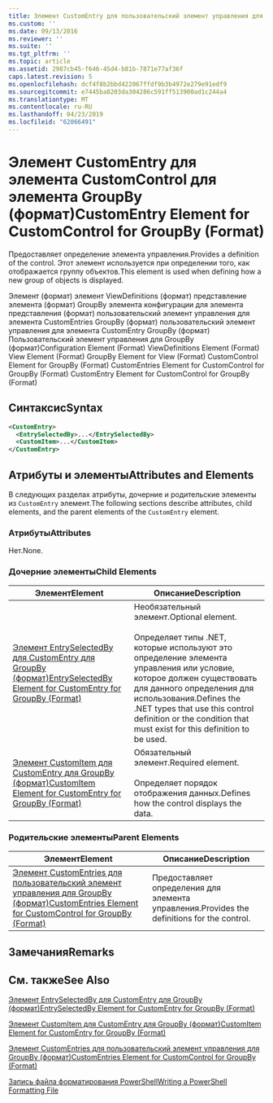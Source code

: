 ```yaml
---
title: Элемент CustomEntry для пользовательский элемент управления для GroupBy (формат) | Документация Майкрософт
ms.custom: ''
ms.date: 09/13/2016
ms.reviewer: ''
ms.suite: ''
ms.tgt_pltfrm: ''
ms.topic: article
ms.assetid: 2987cb45-f646-45d4-b81b-7871e77af36f
caps.latest.revision: 5
ms.openlocfilehash: dcf4f8b2bbd422067ffdf9b3b4972e279e91edf9
ms.sourcegitcommit: e7445ba8203da304286c591ff513900ad1c244a4
ms.translationtype: MT
ms.contentlocale: ru-RU
ms.lasthandoff: 04/23/2019
ms.locfileid: "62066491"
---
```

# <a name="customentry-element-for-customcontrol-for-groupby-format"></a><span data-ttu-id="782a9-102">Элемент CustomEntry для элемента CustomControl для элемента GroupBy (формат)</span><span class="sxs-lookup"><span data-stu-id="782a9-102">CustomEntry Element for CustomControl for GroupBy (Format)</span></span>

<span data-ttu-id="782a9-103">Предоставляет определение элемента управления.</span><span class="sxs-lookup"><span data-stu-id="782a9-103">Provides a definition of the control.</span></span> <span data-ttu-id="782a9-104">Этот элемент используется при определении того, как отображается группу объектов.</span><span class="sxs-lookup"><span data-stu-id="782a9-104">This element is used when defining how a new group of objects is displayed.</span></span>

<span data-ttu-id="782a9-105">Элемент (формат) элемент ViewDefinitions (формат) представление элемента (формат) GroupBy элемента конфигурации для элемента представления (формат) пользовательский элемент управления для элемента CustomEntries GroupBy (формат) пользовательский элемент управления для элемента CustomEntry GroupBy (формат) Пользовательский элемент управления для GroupBy (формат)</span><span class="sxs-lookup"><span data-stu-id="782a9-105">Configuration Element (Format) ViewDefinitions Element (Format) View Element (Format) GroupBy Element for View (Format) CustomControl Element for GroupBy (Format) CustomEntries Element for CustomControl for GroupBy (Format) CustomEntry Element for CustomControl for GroupBy (Format)</span></span>

## <a name="syntax"></a><span data-ttu-id="782a9-106">Синтаксис</span><span class="sxs-lookup"><span data-stu-id="782a9-106">Syntax</span></span>

```xml
<CustomEntry>
  <EntrySelectedBy>...</EntrySelectedBy>
  <CustomItem>...</CustomItem>
</CustomEntry>
```

## <a name="attributes-and-elements"></a><span data-ttu-id="782a9-107">Атрибуты и элементы</span><span class="sxs-lookup"><span data-stu-id="782a9-107">Attributes and Elements</span></span>

<span data-ttu-id="782a9-108">В следующих разделах атрибуты, дочерние и родительские элементы из `CustomEntry` элемент.</span><span class="sxs-lookup"><span data-stu-id="782a9-108">The following sections describe attributes, child elements, and the parent elements of the `CustomEntry` element.</span></span>

### <a name="attributes"></a><span data-ttu-id="782a9-109">Атрибуты</span><span class="sxs-lookup"><span data-stu-id="782a9-109">Attributes</span></span>

<span data-ttu-id="782a9-110">Нет.</span><span class="sxs-lookup"><span data-stu-id="782a9-110">None.</span></span>

### <a name="child-elements"></a><span data-ttu-id="782a9-111">Дочерние элементы</span><span class="sxs-lookup"><span data-stu-id="782a9-111">Child Elements</span></span>

|<span data-ttu-id="782a9-112">Элемент</span><span class="sxs-lookup"><span data-stu-id="782a9-112">Element</span></span>|<span data-ttu-id="782a9-113">Описание</span><span class="sxs-lookup"><span data-stu-id="782a9-113">Description</span></span>|
|-------------|-----------------|
|[<span data-ttu-id="782a9-114">Элемент EntrySelectedBy для CustomEntry для GroupBy (формат)</span><span class="sxs-lookup"><span data-stu-id="782a9-114">EntrySelectedBy Element for CustomEntry for GroupBy (Format)</span></span>](./entryselectedby-element-for-customentry-for-groupby-format.md)|<span data-ttu-id="782a9-115">Необязательный элемент.</span><span class="sxs-lookup"><span data-stu-id="782a9-115">Optional element.</span></span><br /><br /> <span data-ttu-id="782a9-116">Определяет типы .NET, которые используют это определение элемента управления или условие, которое должен существовать для данного определения для использования.</span><span class="sxs-lookup"><span data-stu-id="782a9-116">Defines the .NET types that use this control definition or the condition that must exist for this definition to be used.</span></span>|
|[<span data-ttu-id="782a9-117">Элемент CustomItem для CustomEntry для GroupBy (формат)</span><span class="sxs-lookup"><span data-stu-id="782a9-117">CustomItem Element for CustomEntry for GroupBy (Format)</span></span>](./customitem-element-for-customentry-for-groupby-format.md)|<span data-ttu-id="782a9-118">Обязательный элемент.</span><span class="sxs-lookup"><span data-stu-id="782a9-118">Required element.</span></span><br /><br /> <span data-ttu-id="782a9-119">Определяет порядок отображения данных.</span><span class="sxs-lookup"><span data-stu-id="782a9-119">Defines how the control displays the data.</span></span>|

### <a name="parent-elements"></a><span data-ttu-id="782a9-120">Родительские элементы</span><span class="sxs-lookup"><span data-stu-id="782a9-120">Parent Elements</span></span>

|<span data-ttu-id="782a9-121">Элемент</span><span class="sxs-lookup"><span data-stu-id="782a9-121">Element</span></span>|<span data-ttu-id="782a9-122">Описание</span><span class="sxs-lookup"><span data-stu-id="782a9-122">Description</span></span>|
|-------------|-----------------|
|[<span data-ttu-id="782a9-123">Элемент CustomEntries для пользовательский элемент управления для GroupBy (формат)</span><span class="sxs-lookup"><span data-stu-id="782a9-123">CustomEntries Element for CustomControl for GroupBy (Format)</span></span>](./customentries-element-for-customcontrol-for-groupby-format.md)|<span data-ttu-id="782a9-124">Предоставляет определения для элемента управления.</span><span class="sxs-lookup"><span data-stu-id="782a9-124">Provides the definitions for the control.</span></span>|

## <a name="remarks"></a><span data-ttu-id="782a9-125">Замечания</span><span class="sxs-lookup"><span data-stu-id="782a9-125">Remarks</span></span>

## <a name="see-also"></a><span data-ttu-id="782a9-126">См. также</span><span class="sxs-lookup"><span data-stu-id="782a9-126">See Also</span></span>

[<span data-ttu-id="782a9-127">Элемент EntrySelectedBy для CustomEntry для GroupBy (формат)</span><span class="sxs-lookup"><span data-stu-id="782a9-127">EntrySelectedBy Element for CustomEntry for GroupBy (Format)</span></span>](./entryselectedby-element-for-customentry-for-groupby-format.md)

[<span data-ttu-id="782a9-128">Элемент CustomItem для CustomEntry для GroupBy (формат)</span><span class="sxs-lookup"><span data-stu-id="782a9-128">CustomItem Element for CustomEntry for GroupBy (Format)</span></span>](./customitem-element-for-customentry-for-groupby-format.md)

[<span data-ttu-id="782a9-129">Элемент CustomEntries для пользовательский элемент управления для GroupBy (формат)</span><span class="sxs-lookup"><span data-stu-id="782a9-129">CustomEntries Element for CustomControl for GroupBy (Format)</span></span>](./customentries-element-for-customcontrol-for-groupby-format.md)

[<span data-ttu-id="782a9-130">Запись файла форматирования PowerShell</span><span class="sxs-lookup"><span data-stu-id="782a9-130">Writing a PowerShell Formatting File</span></span>](./writing-a-powershell-formatting-file.md)

